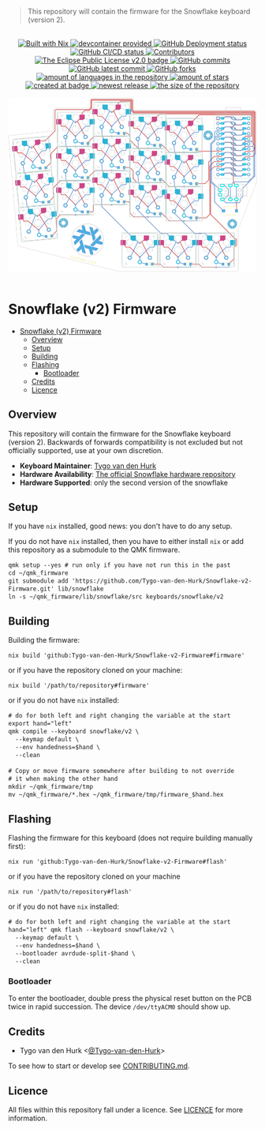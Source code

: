 > This repository will contain the firmware for the Snowflake keyboard (version 2).

<br>
<div align="center">
    <a href="https://nixos.org">
      <img src="https://img.shields.io/badge/Built_With-Nix-5277C3.svg?style=flat&logo=nixos&labelColor=73C3D5" alt="Built with Nix"/>
    </a>
    <a href="https://containers.dev/">
      <img src="https://img.shields.io/badge/devcontainer-provided-dark_green?style=flat&logo=docker&logoColor=BEC5C9" alt="devcontainer provided"/>
    </a>
    <!--~ Repository CI/CD ~-->
    <a href="https://github.com/Tygo-van-den-Hurk/Snowflake-v2-Firmware/actions/workflows/deploy-github-pages.yml">
      <img src="https://img.shields.io/github/actions/workflow/status/Tygo-van-den-Hurk/Snowflake-v2-Firmware/deploy-github-pages.yml?style=flat&logo=GitHub%20Actions&logoColor=BEC5C9&label=Deploy" alt="GitHub Deployment status">
    </a>
    <a href="https://github.com/Tygo-van-den-Hurk/Snowflake-v2-Firmware/actions/workflows/nix-flake-check.yml">
      <img src="https://img.shields.io/github/actions/workflow/status/Tygo-van-den-Hurk/Snowflake-v2-Firmware/nix-flake-check.yml?style=flat&logo=GitHub%20Actions&logoColor=BEC5C9&label=CI/CD" alt="GitHub CI/CD status">
    </a>
    <!--~ Repository Statistics ~-->
    <a href="https://github.com/Tygo-van-den-Hurk/Snowflake-v2-Firmware/graphs/contributors">
      <img src="https://img.shields.io/github/contributors/Tygo-van-den-Hurk/Snowflake-v2-Firmware?style=flat" alt="Contributors"/>
    </a>
    <a href="https://github.com/Tygo-van-den-Hurk/Snowflake-v2-Firmware/blob/main/LICENSE">
      <img src="https://img.shields.io/github/license/Tygo-van-den-Hurk/Snowflake-v2-Firmware?style=flat" alt="The Eclipse Public License v2.0 badge" />
    </a>
    <a href="https://github.com/Tygo-van-den-Hurk/Snowflake-v2-Firmware/commit">
      <img src="https://badgen.net/github/commits/Tygo-van-den-Hurk/Snowflake-v2-Firmware?style=flat" alt="GitHub commits" />
    </a>
    <a href="https://github.com/Tygo-van-den-Hurk/Snowflake-v2-Firmware/commit">
      <img src="https://badgen.net/github/last-commit/Tygo-van-den-Hurk/Snowflake-v2-Firmware?style=flat" alt="GitHub latest commit" />
    </a>
    <a href="https://github.com/Tygo-van-den-Hurk/Snowflake-v2-Firmware/network/">
      <img src="https://badgen.net/github/forks/Tygo-van-den-Hurk/Snowflake-v2-Firmware?style=flat" alt="GitHub forks" />
    </a>
    <a href="https://github.com/Tygo-van-den-Hurk/Snowflake-v2-Firmware/">
      <img src="https://img.shields.io/github/languages/count/Tygo-van-den-Hurk/Snowflake-v2-Firmware?style=flat" alt="amount of languages in the repository" />
    </a>   
    <a href="https://github.com/Tygo-van-den-Hurk/Snowflake-v2-Firmware/stargazers">
      <img src="https://img.shields.io/github/stars/Tygo-van-den-Hurk/Snowflake-v2-Firmware?style=flat" alt="amount of stars" />
    </a>
    <!--~ Repository Updates ~-->
    <a href="https://github.com/Tygo-van-den-Hurk/Snowflake-v2-Firmware/pulse">
      <img src="https://img.shields.io/github/created-at/Tygo-van-den-Hurk/Snowflake-v2-Firmware?style=flat" alt="created at badge" />
    </a>
    <a href="https://github.com/Tygo-van-den-Hurk/Snowflake-v2-Firmware/releases">
      <img src="https://img.shields.io/github/release/Tygo-van-den-Hurk/Snowflake-v2-Firmware?style=flat&display_name=release" alt="newest release" />
    </a>
    <a href="https://github.com/Tygo-van-den-Hurk/Snowflake-v2-Firmware/">
      <img src="https://img.shields.io/github/repo-size/Tygo-van-den-Hurk/Snowflake-v2-Firmware?style=flat" alt="the size of the repository" />
    </a>
    <br>
    <!--~ Banner image ~-->
    <br>
    <a href="https://github.com/Tygo-van-den-Hurk/Snowflake/">
        <img src="https://raw.githubusercontent.com/Tygo-van-den-Hurk/Snowflake/8e8507fbe0d8f01e9ced4e69aea4d65f3241c495/hardware/images/svg/snowflake.svg" alt="The the second version Snowflake PCB">
    </a>   
</div>
<br>

# Snowflake (v2) Firmware

- [Snowflake (v2) Firmware](#snowflake-v2-firmware)
  - [Overview](#overview)
  - [Setup](#setup)
  - [Building](#building)
  - [Flashing](#flashing)
    - [Bootloader](#bootloader)
  - [Credits](#credits)
  - [Licence](#licence)

## Overview

This repository will contain the firmware for the Snowflake keyboard (version 2). Backwards of forwards compatibility is not excluded but not officially supported, use at your own discretion.

- **Keyboard Maintainer**: [Tygo van den Hurk](https://github.com/Tygo-van-den-Hurk)
- **Hardware Availability**: [The official Snowflake hardware repository](https://github.com/legacy-Tygo-van-den-Hurk/Snowflake-firmware-attempt)
- **Hardware Supported**: only the second version of the snowflake

## Setup

If you have `nix` installed, good news: you don't have to do any setup.

If you do not have `nix` installed, then you have to either install `nix` or add this repository as a submodule to the QMK firmware.

```SH
qmk setup --yes # run only if you have not run this in the past
cd ~/qmk_firmware
git submodule add 'https://github.com/Tygo-van-den-Hurk/Snowflake-v2-Firmware.git' lib/snowflake
ln -s ~/qmk_firmware/lib/snowflake/src keyboards/snowflake/v2
```

## Building

Building the firmware:

```SH
nix build 'github:Tygo-van-den-Hurk/Snowflake-v2-Firmware#firmware'
```

or if you have the repository cloned on your machine:

```SH
nix build '/path/to/repository#firmware'
```

or if you do not have `nix` installed:

```SH
# do for both left and right changing the variable at the start
export hand="left"
qmk compile --keyboard snowflake/v2 \
  --keymap default \
  --env handedness=$hand \
  --clean

# Copy or move firmware somewhere after building to not override
# it when making the other hand
mkdir ~/qmk_firmware/tmp
mv ~/qmk_firmware/*.hex ~/qmk_firmware/tmp/firmware_$hand.hex
```

## Flashing

Flashing the firmware for this keyboard (does not require building manually first):

```SH
nix run 'github:Tygo-van-den-Hurk/Snowflake-v2-Firmware#flash'
```

or if you have the repository cloned on your machine

```SH
nix run '/path/to/repository#flash'
```

or if you do not have `nix` installed:

```SH
# do for both left and right changing the variable at the start
hand="left" qmk flash --keyboard snowflake/v2 \
  --keymap default \
  --env handedness=$hand \
  --bootloader avrdude-split-$hand \
  --clean
```

### Bootloader

To enter the bootloader, double press the physical reset button on the PCB twice in rapid succession. The device `/dev/ttyACM0` should show up.

## Credits

- Tygo van den Hurk \<[@Tygo-van-den-Hurk](https://redirects.tygo.van.den.hurk.dev/github/personal/)>

To see how to start or develop see [CONTRIBUTING.md](./CONTRIBUTING.md).

## Licence

All files within this repository fall under a licence. See [LICENCE](./LICENSE) for more information.
